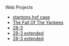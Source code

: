 Web Projects

<ul>
    <li><a href="stantons_hof_case/index.html" target="_blank">stantons hof case</a></li>
    <li><a href="the_fall_of_the_yankees/index.html" target="_blank">The Fall Of The Yankees</a></li>
    <li><a href="the_infamous_28-3/index.html" target="_blank"> 28-3</a></li>
    <li><a href="28-3_extended/index.html" target="_blank"> 28-3 extended</a></li>
    <li><a href="top_four_yankees_oat/index.html" target="_blank"> 28-3 extended</a></li>
</ul>
